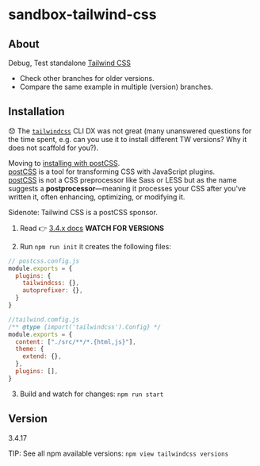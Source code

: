 # sandbox-tailwind-css

## About

Debug, Test standalone [Tailwind CSS](https://tailwindcss.com/)
- Check other branches for older versions.
- Compare the same example in multiple (version) branches.

## Installation

😞 The [`tailwindcss`](https://tailwindcss.com/blog/standalone-cli) CLI DX was not great (many unanswered questions for the time spent, e.g. can you use it to install different TW versions? Why it does not scaffold for you?).

Moving to [installing with postCSS](https://v3.tailwindcss.com/docs/installation/using-postcss).  
[postCSS](https://postcss.org) is a tool for transforming CSS with JavaScript plugins.  
[postCSS](https://postcss.org) is not a CSS preprocessor like Sass or LESS but as the name suggests a **postprocessor**—meaning it processes your CSS after you've written it, often enhancing, optimizing, or modifying it.

Sidenote: Tailwind CSS is a postCSS sponsor.

1. Read 👉 [3.4.x docs](https://v3.tailwindcss.com/docs/installation/using-postcss) **WATCH FOR VERSIONS**

2. Run `npm run init` it creates the following files:

```js
// postcss.config.js
module.exports = {
  plugins: {
    tailwindcss: {},
    autoprefixer: {},
  }
}
```

```js
//tailwind.comfig.js
/** @type {import('tailwindcss').Config} */
module.exports = {
  content: ["./src/**/*.{html,js}"],
  theme: {
    extend: {},
  },
  plugins: [],
}
```

3. Build and watch for changes: `npm run start`

## Version

3.4.17

TIP: See all npm available versions: `npm view tailwindcss versions`
